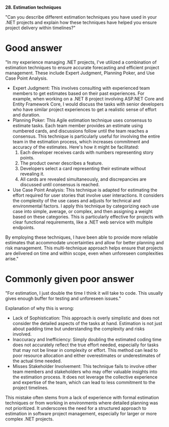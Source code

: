 **28. Estimation techniques**

"Can you describe different estimation techniques you have used in your .NET projects and explain how these techniques have helped you ensure project delivery within timelines?"

# Good answer

"In my experience managing .NET projects, I've utilized a combination of estimation techniques to ensure accurate forecasting and efficient project management. These include Expert Judgment, Planning Poker, and Use Case Point Analysis.
- Expert Judgment: This involves consulting with experienced team members to get estimates based on their past experiences. For example, when working on a .NET 8 project involving ASP.NET Core and Entity Framework Core, I would discuss the tasks with senior developers who have similar project experiences to get a realistic sense of effort and duration.
- Planning Poker: This Agile estimation technique uses consensus to estimate tasks. Each team member provides an estimate using numbered cards, and discussions follow until the team reaches a consensus. This technique is particularly useful for involving the entire team in the estimation process, which increases commitment and accuracy of the estimates. Here's how it might be facilitated:
    1. Each developer receives cards with numbers representing story points.
    2. The product owner describes a feature.
    3. Developers select a card representing their estimate without revealing it.
    4. All cards are revealed simultaneously, and discrepancies are discussed until consensus is reached.
- Use Case Point Analysis: This technique is adapted for estimating the effort required for user stories that involve user interactions. It considers the complexity of the use cases and adjusts for technical and environmental factors. I apply this technique by categorizing each use case into simple, average, or complex, and then assigning a weight based on these categories. This is particularly effective for projects with clear functional requirements, like a .NET web service with multiple endpoints.

By employing these techniques, I have been able to provide more reliable estimates that accommodate uncertainties and allow for better planning and risk management. This multi-technique approach helps ensure that projects are delivered on time and within scope, even when unforeseen complexities arise."

# Commonly given poor answer

"For estimation, I just double the time I think it will take to code. This usually gives enough buffer for testing and unforeseen issues."

Explanation of why this is wrong:
- Lack of Sophistication: This approach is overly simplistic and does not consider the detailed aspects of the tasks at hand. Estimation is not just about padding time but understanding the complexity and risks involved.
- Inaccuracy and Inefficiency: Simply doubling the estimated coding time does not accurately reflect the true effort needed, especially for tasks that may not be linear in complexity or effort. This method can lead to poor resource allocation and either overestimates or underestimates of the actual time needed.
- Misses Stakeholder Involvement: This technique fails to involve other team members and stakeholders who may offer valuable insights into the estimation process. It does not leverage the collective experience and expertise of the team, which can lead to less commitment to the project timelines.

This mistake often stems from a lack of experience with formal estimation techniques or from working in environments where detailed planning was not prioritized. It underscores the need for a structured approach to estimation in software project management, especially for larger or more complex .NET projects.
